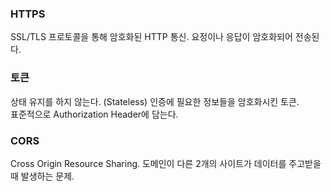 ### HTTPS

SSL/TLS 프로토콜을 통해 암호화된 HTTP 통신. 요정이나 응답이 암호화되어 전송된다.

### 토큰

상태 유지를 하지 않는다. (Stateless)
인증에 필요한 정보들을 암호화시킨 토큰. <br>
표준적으로 Authorization Header에 담는다.

### CORS

Cross Origin Resource Sharing. 도메인이 다른 2개의 사이트가 데이터를 주고받을 때 발생하는 문제.

